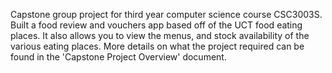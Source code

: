 Capstone group project for third year computer science course CSC3003S.
Built a food review and vouchers app based off of the UCT food eating places.
It also allows you to view the menus, and stock availability of the various eating places.
More details on what the project required can be found in the 'Capstone Project Overview' document.
